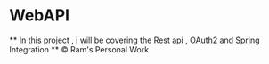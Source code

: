 # WebAPI

** In this project , i will be covering the Rest api , OAuth2 and Spring Integration ** 
&copy; Ram's Personal Work